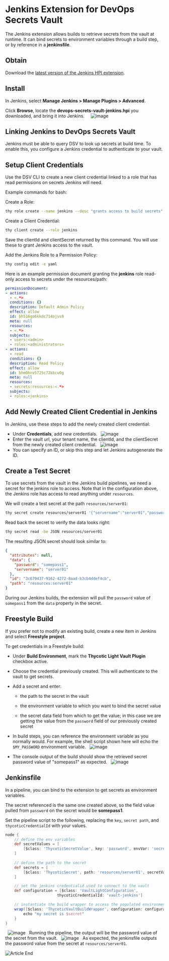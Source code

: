 ﻿[title]: # (Jenkins)
[tags]: # (DevOps Secrets Vault,DSV,)
[priority]: # (100000)

# Jenkins Extension for DevOps Secrets Vault 

The Jenkins extension allows builds to retrieve secrets from the vault at runtime. It can bind secrets to environment variables through a build step, or by reference in a **jenkinsfile**.

## Obtain

Download the [latest version of the Jenkins HPI extension](https://dsv.thycotic.com/downloads/jenkins/devops-secrets-vault-jenkins.hpi).

## Install

In Jenkins, select **Manage Jenkins > Manage Plugins > Advanced**.

Click **Browse**, locate the **devops-secrets-vault-jenkins.hpi** you downloaded, and bring it into Jenkins.
 
 
![image](jenkins-upload.png)
 
 
## Linking Jenkins to DevOps Secrets Vault

Jenkins must be able to query DSV to look up secrets at build time. To enable this,  you configure a Jenkins credential to authenticate to your vault.

## Setup Client Credentials

Use the DSV CLI to create a new client credential linked to a role that has read permissions on secrets Jenkins will need. 

Example commands for bash:

Create a Role:  

```bash
thy role create --name jenkins --desc "grants access to build secrets"
```

Create a Client Credential:  

```bash
thy client create --role jenkins
```

Save the clientId and clientSecret returned by this command. You will use these to grant Jenkins access to the vault.

Add the Jenkins Role to a Permission Policy:  

```bash
thy config edit -e yaml
```

Here is an example permission document granting the **jenkins** role read-only access to secrets under the resources/path:

```yaml
permissionDocument:
- actions:
  - <.*>
  conditions: {}
  description: Default Admin Policy
  effect: allow
  id: bh516go6kkdc714ojvs0
  meta: null
  resources:
  - <.*>
  subjects:
  - users:<admin>
  - roles:<administrators>
- actions:
  - read
  conditions: {}
  description: Read Policy
  effect: allow
  id: bhm0hnv5725c72kbcv0g
  meta: null
  resources:
  - secrets:resources:<.*>
  subjects:
  - roles:<jenkins>
```

## Add Newly Created Client Credential in Jenkins

In Jenkins, use these steps to add the newly created client credential:

* Under **Credentials**, add new credentials.
 
![image](jenkins-add-credential.png)
 
* Enter the vault url, your tenant name, the clientId, and the clientSecret from the newly created client credential.
 
![image](jenkins-add-vault-credential.png)
 
* You can specify an ID, or skip this step and let Jenkins autogenerate the ID.

## Create a Test Secret

To use secrets from the vault in the Jenkins build pipelines, we need a secret for the jenkins role to access. Note that in the configuration above, the Jenkins role has access to read anything under `resources`. 

We will create a test secret at the path `resources/server01`:

```bash
thy secret create resources/server01 '{"servername":"server01","password":"somepass1"}'
```

Read back the secret to verify the data looks right:

```bash
thy secret read -be JSON resources/server01
```

The resulting JSON secret should look similar to:

```json
{
  "attributes": null,
  "data": {
    "password": "somepass1",
    "servername": "server01"
  },
  "id": "3c679437-9162-4272-8aad-b3cb4ddef4cb",
  "path": "resources:server01"
}
```

During our Jenkins builds, the extension will pull the `password` value of `somepass1` from the `data` property in the secret.

## Freestyle Build

If you prefer not to modify an existing build, create a new item in Jenkins and select **Freestyle project**.

To get credentials in a Freestyle build:

* Under **Build Environment**, mark the **Thycotic Light Vault Plugin** checkbox active.

* Choose the credential previously created. This will authenticate to the vault to get secrets.

* Add a secret and enter:

  * the path to the secret in the vault

  * the environment variable to which you want to bind the secret value

  * the secret data field from which to get the value; in this case we are getting the value from 
    the `password` field of our previously created secret

* In build steps, you can reference the environment variable as you normally would. For example, the shell script shown here will echo the `$MY_PASSWORD` environment variable.
 
![image](jenkins-build-step.png)
 
* The console output of the build should show the retrieved secret password value of "somepass1" as expected.
 
![image](jenkins-build-output.png)
 
## Jenkinsfile

In a pipeline, you can bind to the extension to get secrets as environment variables.

The secret referenced is the same one created above, so the field value pulled from `password` on the secret would be **somepass1**. 

Set the pipeline script to the following, replacing the `key`, `secret path`, and `thycoticCredentialId` with your values.

```groovy
node {
    // define the env variables
    def secretValues = [
        [$class: 'ThycoticSecretValue', key: 'password', envVar: 'secret']
    ]
    
    // define the path to the secret
    def secrets = [
        [$class: 'ThycoticSecret', path: 'resources/server01', secretValues: secretValues]
    ]

    // set the jenkins credentialid used to connect to the vault
    def configuration = [$class: 'VaultLightConfiguration',
                       thycoticCredentialId: 'vault-jenkins']

    // instantiate the build wrapper to access the populated environment variables
    wrap([$class: 'ThycoticVaultBuildWrapper', configuration: configuration, thycoticVaultSecrets: secrets]) {
        echo "my secret is $secret"
    }
}
```

 
![image](jenkins-pipeline.png)
 
Running the pipeline, the output will be the password value of the secret from the vault.
 
![image](jenkins-pipeline-output.png)
 
As expected, the jenkinsfile outputs the password value from the secret at `resources/server01`.

![Article End](dsv-bug.png)
